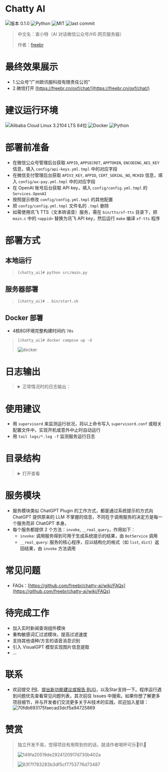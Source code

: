 # Chatty AI
![版本 0.1.0](https://img.shields.io/badge/version-0.1.0-blue.svg)
![Python](https://img.shields.io/badge/language-python-blue)
![MIT](https://img.shields.io/badge/license-MIT-blue.svg)
![last commit](https://img.shields.io/github/last-commit/freebr/chatty-ai)

> 中文名：查小特（AI 对话微信公众号/H5 网页服务器）
>
> 作者：[freebr](https://github.com/freebr)

# 最终效果展示
- 1.公众号“广州欧讯服科技有限责任公司”
- 2.微信打开 [https://freebr.cn/oxf/chat/](https://freebr.cn/oxf/chat/)

# 建议运行环境
![Alibaba Cloud Linux 3.2104 LTS 64位](https://img.shields.io/badge/Alibaba%20Cloud%20Linux-^3.2104%20LTS%2064bit-green.svg)
![Docker](https://img.shields.io/badge/Docker-^23.0.0-green.svg)
![Python](https://img.shields.io/badge/Python-^3.10.7-green.svg)

# 部署前准备
- 在微信公众号管理后台获取 `APPID`, `APPSECRET`, `APPTOKEN`, `ENCODING_AES_KEY` 信息，填入 `config/api-keys.yml.tmpl` 中的对应字段
- 在微信支付管理后台获取 `APIV3_KEY`, `APPID`, `CERT_SERIAL_NO`, `MCHID` 信息，填入 `config/wx-pay.yml.tmpl` 中的对应字段
- 在 OpenAI 账号后台获取 API key，填入 `config/config.yml.tmpl` 的 `Services.OpenAI`
- 按照提示修改 `config/config.yml.tmpl` 的其他配置
- 把 `config/config.yml.tmpl` 文件名的 `.tmpl` 删除
- 如需使用讯飞 TTS（文本转语音）服务，需在 `bin/tts/xf-tts` 目录下，把 `main.c` 中的 `<appid>` 替换为讯飞 API key，然后运行 `make` 编译 `xf-tts` 程序

# 部署方式
## 本地运行
> `[chatty_ai]# python src/main.py`

## 服务器部署
> `[chatty_ai]# . bin/start.sh`

## Docker 部署
- 4核8G环境完整构建时间约 `70s`
> `[chatty_ai]# docker compose up -d`
>
> ![docker](https://user-images.githubusercontent.com/12162720/232187178-52ac637a-30aa-43d3-8340-f49fe3d97550.png)

# 日志输出
> <details>
>   <summary>正常情况时的日志输出：</summary>
>
> 2023-03-17 08:37:44,709 - BOT - INFO: 敏感词词典加载成功，数量：17270
>
> 2023-03-17 08:37:44,711 - BOT - INFO: 加载服务[PhoneService]成功
>
> 2023-03-17 08:37:44,711 - BOT - INFO: 加载服务[WeatherService]成功
>
> 2023-03-17 08:37:44,711 - BOT - INFO: 加载服务[ExpressService]成功
>
> 2023-03-17 08:37:44,711 - BOT - INFO: 加载服务[IpService]成功
>
> 2023-03-17 08:37:44,711 - BOT - INFO: 加载服务成功，数量：4
>
> 2023-03-17 08:37:44,757 - USERMGR - INFO: VIP 用户列表加载成功
>
> 2023-03-17 08:37:44,757 - AUTOREPLYMGR - INFO: 自动回复消息模板加载成功
>
> 2023-03-17 08:37:44,758 - ARTICLEMGR - INFO: 文章 ID 列表加载成功，数量：2
>
> 2023-03-17 08:37:44,758 - GROUPCHATMGR - INFO: 群聊 ID 列表加载成功，数量：2
>
> 2023-03-17 08:37:44,758 - GROUPCHATMGR - INFO: 加载语音角色信息成功，TTS类型：ms-tts，数量：38，推荐角色数量：5
>
> 2023-03-17 08:37:44,759 - CONTROLLER - INFO: 用户 oKXSw6j9Mkw7sRgRSBO3jeRRjZ4Q 发送消息，长度：12
>
> 2023-03-17 08:37:44,764 - BOT - INFO: 消息数量：2
>
> 2023-03-17 08:37:44,764 - openai - DEBUG: message='Request to OpenAI API' method=post path=https://api.openai.com/v1/chat/completions
> </details>

# 使用建议
- 用 `supervisord` 来监测运行状况，将以上命令写入 `supervisord.conf` 或相关配置文件中，实现开机或意外中止时自动运行
- 用 `tail logs/*.log -f` 监测服务运行日志

# 目录结构
> <details>
>   <summary>打开查看</summary>
>
> bin: 命令存放目录
>
>> tts: TTS 服务
>>
>>> xf-tts: 讯飞 TTS 服务（命令位于`bin`子目录）
>>
>> start.sh: 不用容器时，本服务的部署命令
>
> cert: 证书存放目录
>
>> wxpay: 微信支付相关证书
>>
>>> client: 微信支付 SSL 证书
>>>
>>> key: 微信支付商户证书和私钥
>
> config: 配置文件存放目录
>
>> config.yaml.tmpl: 配置文件模板，部署服务器时需将后缀改成 `.yaml` 并修改配置内容方可运行）
>>
>> prompt-free.txt: 嵌入提示文件（适用于免费用户，不支持搜索、浏览网站和总结网页）
>>
>> prompt-vip.txt: 嵌入提示文件（适用于 VIP 用户）
>
> data: 运行时数据存放目录
>
>> images: 图片文件存放目录（所有图片均可通过 API: `image/<type>/clear` 删除）
>>
>>> avatar: 用户头像存放目录（结合网页版使用）
>>>
>>> img2img: 图生图输出图片存放目录
>>>
>>> markdown: 消息 Markdown 代码内提取图片存放目录
>>>
>>> poster: 分享海报图片存放目录
>>>
>>> qrcode: 分享/Native支付二维码图片存放目录
>>>
>>> upload: 用户上传图片存放目录
>>>
>> sensitive-words: 敏感词典存放目录（自行上传 `*.txt` 格式文件，每行一个词语）
>>
>> tts: 合成语音输出文件存放目录
>>
>>> azure-tts: Azure TTS 合成语音输出文件存放目录
>>>
>>> xf-tts: 讯飞 TTS 合成语音输出文件存放目录
>>
>> users: 用户账号信息存放目录
>>
>>> vip-list.json: VIP 用户 openid 列表
>>>
>>> pay-info.yaml: 支付信息列表
>
> docker-files: Docker 镜像构建所需文件
>
>> clash-config: Clash 配置文件，应包含 `Country.mmdb`, `config.yaml`
>>
>> redis: Redis 配置文件，应包含 `redis-stack.conf`
>
> logs: 日志目录
>
>> <日期>.log: 服务器在<日期>启动时创建的日志文件
>
> src: 模块所在目录
>
>> controller: 控制器模块
>>
>>> api_controller.py: API 控制器，实现微信消息收发和事件处理、与 `bot` 实例的消息通信、RESTful API 接口等
>>>
>>> static_controller.py: 静态页面控制器，响应静态页面请求，如环境已部署 `nginx`, `apache` 等 HTTP 服务器则不必使用
>>>
>>> websocket_controller.py: Websocket 服务控制器，实现基于 WSS 服务器的消息收发、与 `bot` 实例的消息通信，用于面向支持流式输出的客户端（如 Web 端、小程序、APP）提供服务
>>
>> definition: 全局常量、变量、类定义模块
>>
>>> cls.py: 单例类（`Singleton`、`AbstractSingleton`）定义模块
>>>
>>> const.py: 全局常量和环境变量定义模块
>>>
>>> var.py: 全局变量定义模块
>>
>> crypt: 微信消息加解密 SDK 目录，[详见官方文档](https: //developers.weixin.qq.com/doc/offiaccount/Message_Management/Message_encryption_and_decryption_instructions.html)
>>
>> handler: 处理程序模块
>>
>>> code_snippet_handler.py: 代码片段处理程序，实现将消息中代码片段链接到在线调试工具
>>>
>>> image_handler.py: 图片处理程序，目前用于实现对图片的裁剪等功能
>>>
>>> message_handler.py: 消息内容处理程序，目前用于实现对消息的分段输出、敏感词过滤
>>>
>>> wave_handler.py: 波形文件处理程序，实现对 `*.wav` 波形文件到 `*.amr` 文件的转换
>>
>> helper: 辅助模块
>>
>>> formatter.py: 格式化模块，包含各种对字符串进行编解码和封装的常用函数
>>>
>>> token_counter.py: token 计数器实现模块
>>>
>>> wx_menu.py: 微信公众号菜单内容定义模块
>>
>> manager: 组件模块
>>
>>> article_manager.py: 公众号文章组件模块，实现公众号文章地址的存取查询（推广告用）
>>>
>>> autoreply_manager.py: 自动回复组件模块，实现公众号各种情况下的自动回复内容的存取查询
>>>
>>> chatgroup_manager.py: 群聊信息组件模块，实现群聊二维码链接的存取查询
>>>
>>> feature_manager.py: 特性信息组件模块，实现特性信息的存取查询（AI 支持的各种功能称为特性）
>>>
>>> img2img_manager.py: 以图生图组件模块，实现以图生图功能
>>>
>>> key_token_manager.py: 密钥令牌组件模块，实现微信公众号及第三方服务的密钥和令牌的存取查询
>>>
>>> payment_manager.py: 支付组件模块，实现微信支付功能调用、回调事件中转、支付信息列表的存取查询
>>>
>>> poster_manager.py: 分享海报组件模块，实现分享海报的生成
>>>
>>> qrcode_manager.py: 二维码组件模块，实现二维码的生成
>>>
>>> user_manager.py: 用户信息组件模块，实现用户和账号信息的存取
>>>
>>> voices_manager.py: 合成语音组件模块，实现合成语音接口的调用
>>>
>>> wx_access_token_manager.py: 微信 access token 组件模块，实现微信公众号 access token 的查询和定时更新
>>>
>>> wxjsapi_manager.py: 微信 JSAPI 组件模块，通过调用微信 JSAPI 实现 H5 页面授权的功能，详见[官方文档](https: //developers.weixin.qq.com/doc/offiaccount/OA_Web_Apps/JS-SDK.html)
>>
>> monitor: 监视模块
>>
>>> user_monitor.py: 用户信息监视模块，实现每日统计信息刷新
>>
>> service: 服务模块，实现 AI 对话和特性调用的流程
>>
>>> feature: 特性存储引擎和控制逻辑实现模块
>>>
>>>> memory: 存储引擎实现模块
>>>>
>>>>> base.py: 存储引擎类基类定义模块
>>>>>
>>>>> redismem.py: Redis 存储引擎类定义模块
>>>>
>>>> utils: 控制逻辑实现模块
>>>>
>>>>> command_executor.py: 命令中转处理模块
>>>>>
>>>>> json_parser.py: JSON 对象解析模块，用于处理命令参数
>>>>
>>> bot_service.py: 实现 OpenAI LLM 接口调用，其他服务依赖此服务
>>>
>>> browse_service.py: 实现网页信息浏览和内容摘要提取
>>>
>>> exchange_service.py: 实现实时汇率查询
>>>
>>> express_service.py: 实现快递物流进度查询
>>>
>>> image_service.py: 实现图片生成
>>>
>>> ip_service.py: 实现 IP 归属地查询
>>>
>>> joke_service.py: 实现笑话查询
>>>
>>> movie_service.py: 实现上映电影信息查询
>>>
>>> phone_service.py: 实现手机号码归属地查询
>>>
>>> search_google.py: JSON 对象解析模块，用于处理命令参数
>>>
>>> weather_service.py: 实现实时和预报天气查询
>>>
>>> wolfram_service.py: 实现 Wolfram|Alpha 知识引擎信息查询
>>
>> configure.py: 配置类实现模块
>>
>> main.py: 程序入口
>
> static: 静态页面存放目录
>
> supervisor: supervisord 服务的配置存放目录
>
> docker-compose.yml: Docker Compose 配置文件
>
> api.Dockerfile: 接口服务器 Docker 镜像配置文件
>
> redis.Dockerfile: Redis 服务器 Docker 镜像配置文件
> </details>

# 服务模块
- 服务模块类似 ChatGPT Plugin 的工作方式，都是通过系统提示的方式向 ChatGPT 提供原来的 LLM 不掌握的信息，不同在于调用服务的决定方是每一个服务而非 ChatGPT 本身。
- 每个服务都提供 2 个方法：`invoke`, `__real_query`，作用如下：
    - `invoke`: 调用服务得到可用于生成系统提示的结果，由 `BotService` 调用
    - `__real_query`: 服务的核心程序，应以结构化的格式（如 `list`, `dict`）返回结果，由 `invoke` 方法调用

# 常见问题
- FAQs：[https://github.com/freebr/chatty-ai/wiki/FAQs](https://github.com/freebr/chatty-ai/wiki/FAQs)

# 待完成工作
- 加入实时新闻查询组件模块
- 重构敏感词汇过滤模块，提高过滤速度
- 支持其他语种/方言的语音消息识别
- 引入 VisualGPT 模型实现图片信息提取
- ...

# 联系
- 欢迎提交 [PR](https://github.com/freebr/chatty-ai/pulls)、[提出新功能建议或报告 BUG](https://github.com/freebr/chatty-ai/issues)，以及Star支持一下。程序运行遇到问题优先查看常见问题列表，其次前往 Issues 中搜索。如果你想了解更多项目细节，并与开发者们交流更多关于AI技术的实践，欢迎加入星球：
![70fdb693175faecad3dcf5a94725869](https://user-images.githubusercontent.com/12162720/232187304-d5c9ee02-b283-4fd0-9a5b-2e937a16370c.jpg)

# 赞赏
> 独立开发不易，觉得项目有用帮到你的话，就请作者喝杯可乐🥤叭🤗
> 
> ![149fa20519de2924120917d730b402a](https://user-images.githubusercontent.com/12162720/232190191-fbb991ff-0795-4b6e-a7ad-b93ae4222410.jpg)
> 
> ![83f7f783283b3df5cf7753776d73487](https://user-images.githubusercontent.com/12162720/232190198-5c05fd1d-3e88-4ffe-bad8-2f4c2e6db935.jpg)

